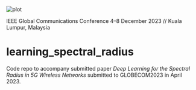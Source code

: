 ![plot](./directory_1/directory_2/.../directory_n/plot.png)

IEEE Global Communications Conference
4–8 December 2023 // Kuala Lumpur, Malaysia

# learning_spectral_radius
Code repo to accompany submitted paper _Deep Learning for the Spectral Radius in 5G Wireless Networks_ submitted to GLOBECOM2023 in April 2023.
